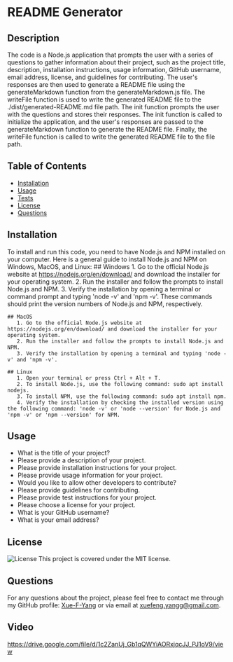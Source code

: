 # README Generator

  ## Description
  The code is a Node.js application that prompts the user with a series of questions to gather information about their project, such as the project title, description, installation instructions, usage information, GitHub username, email address, license, and guidelines for contributing. The user's responses are then used to generate a README file using the generateMarkdown function from the generateMarkdown.js file. The writeFile function is used to write the generated README file to the ./dist/generated-README.md file path. The init function prompts the user with the questions and stores their responses. The init function is called to initialize the application, and the user's responses are passed to the generateMarkdown function to generate the README file. Finally, the writeFile function is called to write the generated README file to the file path.

  ## Table of Contents
  - [Installation](#installation)
  - [Usage](#usage)
  - [Tests](#tests)
  - [License](#license)
  - [Questions](#questions)

  ## Installation
  To install and run this code, you need to have Node.js and NPM installed on your computer. Here is a general guide to install Node.js and NPM on Windows, MacOS, and Linux:
    ## Windows 
       1. Go to the official Node.js website at https://nodejs.org/en/download/ and download the installer for your operating system.
       2. Run the installer and follow the prompts to install Node.js and NPM.
       3. Verify the installation by opening a terminal or command prompt and typing 'node -v' and 'npm -v'. These commands should print the version numbers of Node.js and NPM, respectively.
    
    ## MacOS 
       1. Go to the official Node.js website at https://nodejs.org/en/download/ and download the installer for your operating system.
       2. Run the installer and follow the prompts to install Node.js and NPM.
       3. Verify the installation by opening a terminal and typing 'node -v' and 'npm -v'.
    
    ## Linux
       1. Open your terminal or press Ctrl + Alt + T.
       2. To install Node.js, use the following command: sudo apt install nodejs.
       3. To install NPM, use the following command: sudo apt install npm.
       4. Verify the installation by checking the installed version using the following command: 'node -v' or 'node --version' for Node.js and 'npm -v' or 'npm --version' for NPM.

  ## Usage
  * What is the title of your project?
  * Please provide a description of your project.
  * Please provide installation instructions for your project.
  * Please provide usage information for your project.
  * Would you like to allow other developers to contribute?
  * Please provide guidelines for contributing.
  * Please provide test instructions for your project.
  * Please choose a license for your project.
  * What is your GitHub username?
  * What is your email address?

  ## License
  ![License](https://img.shields.io/badge/License-MIT-blue.svg)
  This project is covered under the MIT license.
  

  ## Questions
  For any questions about the project, please feel free to contact me through my GitHub profile: [Xue-F-Yang](https://github.com/Xue-F-Yang) or via email at xuefeng.yangg@gmail.com.
 
  ## Video
  https://drive.google.com/file/d/1c2ZanUj_Gb1qQWYiAORxjqcJJ_PJ1oV9/view